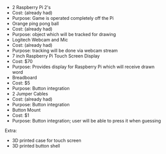 * 2 Raspberry Pi 2's
 * Cost:  (already had)
 * Purpose: Game is operated completely off the Pi 
* Orange ping pong ball
 * Cost: (already had)
 * Purpose: object which will be tracked for drawing
* Logitech Webcam and Mic 
 * Cost: (already had) 
 * Purpose: tracking will be done via webcam stream
* 7 inch Raspberry Pi Touch Screen Display 
 * Cost: $70
 * Purpose: Provides display for Raspberry Pi which will receive drawn word
* Breadboard 
 * Cost: $5
 * Purpose: Button integration
* 2 Jumper Cables
 * Cost: (already had)
 * Purpose: Button integration
* Button Mount 
 * Cost: $1
 * Purpose: Button integration; user will be able to press it when guessing

Extra:
* 3D printed case for touch screen
* 3D printed button shell 
